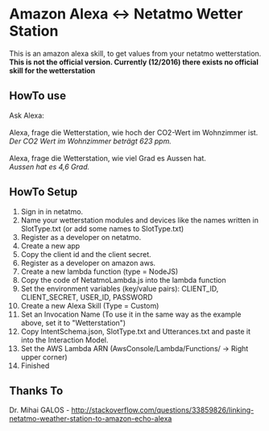 # Amazon Alexa <-> Netatmo Wetter Station

This is an amazon alexa skill, to get values from your netatmo wetterstation.
<br /><b>This is not the official version. Currently (12/2016) there exists no official skill for the wetterstation</b>

## HowTo use
Ask Alexa:
<br /><br />
Alexa, frage die Wetterstation, wie hoch der CO2-Wert im Wohnzimmer ist.<br />
<i>Der CO2 Wert im Wohnzimmer beträgt 623 ppm.</i>
<br /><br />
Alexa, frage die Wetterstation, wie viel Grad es Aussen hat.<br />
<i>Aussen hat es 4,6 Grad.</i>

## HowTo Setup
1. Sign in in netatmo.
2. Name your wetterstation modules and devices like the names written in SlotType.txt (or add some names to SlotType.txt)
3. Register as a developer on netatmo.
4. Create a new app
5. Copy the client id and the client secret.
6. Register as a developer on amazon aws.
7. Create a new lambda function (type = NodeJS)
8. Copy the code of NetatmoLambda.js into the lambda function
9. Set the environment variables (key/value pairs): CLIENT_ID, CLIENT_SECRET, USER_ID, PASSWORD
10. Create a new Alexa Skill (Type = Custom)
11. Set an Invocation Name (To use it in the same way as the example above, set it to "Wetterstation")
12. Copy IntentSchema.json, SlotType.txt and Utterances.txt and paste it into the Interaction Model.
13. Set the AWS Lambda ARN (AwsConsole/Lambda/Functions/<YourFunctionName> -> Right upper corner)
14. Finished

## Thanks To
Dr. Mihai GALOS - http://stackoverflow.com/questions/33859826/linking-netatmo-weather-station-to-amazon-echo-alexa